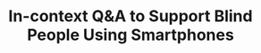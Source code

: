 ---
###############
# DO NOT EDIT
layout: publication
###############

###############
# TO EDIT
# pub title
title: "In-context Q&A to Support Blind People Using Smartphones"

# publication image
image:
 name: 2017_hintme.png

 alt-text: "-A) Volunteer web app. It shows two answered questions, one with a specific element of the interface highlighted. B) Hint Me! with the always available button on the top of the screen, and a notification showing the user he received an answer." # provide a short description for the image #a11y

# short description of the publication
description: " Hint Me! is a human-powered service that allows blind users to get in-app smartphone assistance. We conducted an exploratory user study with six blind participants to elicit their perceptions on the usefulness, and acceptance of human-powered networks for smartphone support."

# authors of the publication
authors: "André Rodrigues, Kyle Montague, Hugo Nicolau, João Guerreiro and Tiago Guerreiro"

# link to the pdf
pdf: https://tjvguerreiro.github.io/pubs/sp008rodrigues.pdf

conference-name: ASSETS 2017
venue: " - 19th International ACM SIGACCESS Conference on Computers and Accessibility. Baltimore, Maryland, USA, October, 2017."

projects:
 - smartphone_accessibility

# area for filter purpose
area: access
###############
---